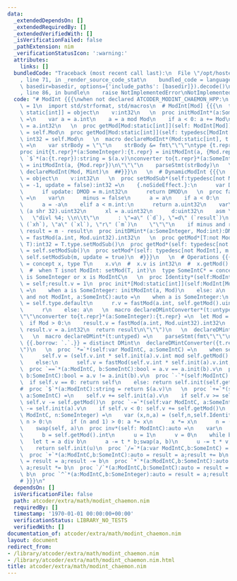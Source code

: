 ```yaml
---
data:
  _extendedDependsOn: []
  _extendedRequiredBy: []
  _extendedVerifiedWith: []
  _isVerificationFailed: false
  _pathExtension: nim
  _verificationStatusIcon: ':warning:'
  attributes:
    links: []
  bundledCode: "Traceback (most recent call last):\n  File \"/opt/hostedtoolcache/Python/3.9.6/x64/lib/python3.9/site-packages/onlinejudge_verify/documentation/build.py\"\
    , line 71, in _render_source_code_stat\n    bundled_code = language.bundle(stat.path,\
    \ basedir=basedir, options={'include_paths': [basedir]}).decode()\n  File \"/opt/hostedtoolcache/Python/3.9.6/x64/lib/python3.9/site-packages/onlinejudge_verify/languages/nim.py\"\
    , line 86, in bundle\n    raise NotImplementedError\nNotImplementedError\n"
  code: "# ModInt {{{\nwhen not declared ATCODER_MODINT_CHAEMON_HPP:\n  const ATCODER_MODINT_CHAEMON_HPP*\
    \ = 1\n  import std/strformat, std/macros\n  # ModInt[Mod] {{{\n  type ModInt*[Mod:\
    \ static[int]] = object\n    v:int32\n   \n  proc initModInt*(a:SomeInteger, Mod:static[int]):ModInt[Mod]\
    \ =\n    var a = a.int\n    a = a mod Mod\n    if a < 0: a += Mod\n    result.v\
    \ = a.int32\n   \n  proc getMod[Mod:static[int]](self: ModInt[Mod]):static int32\
    \ = self.Mod\n  proc getMod[Mod:static[int]](self: typedesc[ModInt[Mod]]):static\
    \ int32 = self.Mod\n   \n  macro declareModInt*(Mod:static[int], t: untyped):untyped\
    \ =\n    var strBody = \"\"\n    strBody &= fmt\"\"\"\ntype {t.repr}* = ModInt[{Mod.repr}]\n\
    proc init{t.repr}*(a:SomeInteger):{t.repr} = initModInt(a, {Mod.repr})\n#proc\
    \ `$`*(a:{t.repr}):string = $(a.v)\nconverter to{t.repr}*(a:SomeInteger):{t.repr}\
    \ = initModInt(a, {Mod.repr})\n\"\"\"\n    parseStmt(strBody)\n   \n  when declared(Mod):\
    \ declareModInt(Mod, Mint)\n  ##}}}\n   \n  # DynamicModInt {{{\n  type DMint*\
    \ = object\n    v:int32\n   \n  proc setModSub*(self:typedesc[not ModInt], m:int\
    \ = -1, update = false):int32 =\n    {.noSideEffect.}:\n      var DMOD {.global.}:int32\n\
    \      if update: DMOD = m.int32\n      return DMOD\n   \n  proc fastMod*(a:int,m:uint32):uint32{.inline.}\
    \ =\n    var\n      minus = false\n      a = a\n    if a < 0:\n      minus = true\n\
    \      a = -a\n    elif a < m.int:\n      return a.uint32\n    var\n      xh =\
    \ (a shr 32).uint32\n      xl = a.uint32\n      d:uint32\n    asm \"\"\"\n   \
    \   \"divl %4; \\n\\t\"\n      : \"=a\" (`d`), \"=d\" (`result`)\n      : \"d\"\
    \ (`xh`), \"a\" (`xl`), \"r\" (`m`)\n    \"\"\"\n    if minus and result > 0'u32:\
    \ result = m - result\n  proc initDMint*(a:SomeInteger, Mod:int):DMint = result.v\
    \ = fastMod(a.int, Mod.uint32).int32\n   \n  proc getMod*[T:not ModInt](self:\
    \ T):int32 = T.type.setModSub()\n  proc getMod*(self: typedesc[not ModInt]):int32\
    \ = self.setModSub()\n  proc setMod*(self: typedesc[not ModInt], m:int) = discard\
    \ self.setModSub(m, update = true)\n  #}}}\n   \n  # Operations {{{\n  type ModIntC*\
    \ = concept x, type T\n    x.v\n  #  x.v is int32\n  #  x.getMod() is int32\n\
    \  #  when T isnot ModInt: setMod(T, int)\n  type SomeIntC* = concept x\n    x\
    \ is SomeInteger or x is ModIntC\n   \n  proc Identity*(self:ModIntC):auto = result\
    \ = self;result.v = 1\n  proc init*[Mod:static[int]](self:ModInt[Mod], a:SomeIntC):ModInt[Mod]\
    \ =\n    when a is SomeInteger: initModInt(a, Mod)\n    else: a\n  proc init*(self:ModIntC\
    \ and not ModInt, a:SomeIntC):auto =\n    when a is SomeInteger:\n      var r\
    \ = self.type.default\n      r.v = fastMod(a.int, self.getMod().uint32).int32\n\
    \      r\n    else: a\n   \n  macro declareDMintConverter*(t:untyped) =\n    parseStmt(fmt\"\
    \"\"\nconverter to{t.repr}*(a:SomeInteger):{t.repr} =\n  let Mod = {t.repr}.getMod()\n\
    \  if Mod > 0:\n    result.v = fastMod(a.int, Mod.uint32).int32\n  else:\n   \
    \ result.v = a.int32\n  return result\n\"\"\")\n   \n  declareDMintConverter(DMint)\n\
    \   \n  macro declareDMint*(t:untyped) =\n    parseStmt(fmt\"\"\"\n  type {t.repr}\
    \ {{.borrow: `.`.}} = distinct DMint\n  declareDMintConverter({t.repr})\n  \"\"\
    \")\n   \n  proc `*=`*(self:var ModIntC, a:SomeIntC) =\n    when self is ModInt:\n\
    \      self.v = (self.v.int * self.init(a).v.int mod self.getMod().int).int32\n\
    \    else:\n      self.v = fastMod(self.v.int * self.init(a).v.int, self.getMod().uint32).int32\n\
    \  proc `==`*(a:ModIntC, b:SomeIntC):bool = a.v == a.init(b).v\n  proc `!=`*(a:ModIntC,\
    \ b:SomeIntC):bool = a.v != a.init(b).v\n  proc `-`*(self:ModIntC):auto =\n  \
    \  if self.v == 0: return self\n    else: return self.init(self.getMod() - self.v)\n\
    #  proc `$`*(a:ModIntC):string = return $(a.v)\n   \n  proc `+=`*(self:var ModIntC;\
    \ a:SomeIntC) =\n    self.v += self.init(a).v\n    if self.v >= self.getMod():\
    \ self.v -= self.getMod()\n  proc `-=`*(self:var ModIntC, a:SomeIntC) =\n    self.v\
    \ -= self.init(a).v\n    if self.v < 0: self.v += self.getMod()\n  proc `^=`*(self:var\
    \ ModIntC, n:SomeInteger) =\n    var (x,n,a) = (self,n,self.Identity)\n    while\
    \ n > 0:\n      if (n and 1) > 0: a *= x\n      x *= x\n      n = (n shr 1)\n\
    \    swap(self, a)\n  proc inv*(self: ModIntC):auto =\n    var\n      a = self.v.int\n\
    \      b = self.getMod().int\n      u = 1\n      v = 0\n    while b > 0:\n   \
    \   let t = a div b\n      a -= t * b;swap(a, b)\n      u -= t * v;swap(u, v)\n\
    \    return self.init(u)\n  proc `/=`*(a:var ModIntC,b:SomeIntC) = a *= a.init(b).inv()\n\
    \  proc `+`*(a:ModIntC,b:SomeIntC):auto = result = a;result += b\n  proc `-`*(a:ModIntC,b:SomeIntC):auto\
    \ = result = a;result -= b\n  proc `*`*(a:ModIntC,b:SomeIntC):auto = result =\
    \ a;result *= b\n  proc `/`*(a:ModIntC,b:SomeIntC):auto = result = a;result /=\
    \ b\n  proc `^`*(a:ModIntC,b:SomeInteger):auto = result = a;result ^= b\n  # }}}\n\
    # }}}\n"
  dependsOn: []
  isVerificationFile: false
  path: atcoder/extra/math/modint_chaemon.nim
  requiredBy: []
  timestamp: '1970-01-01 00:00:00+00:00'
  verificationStatus: LIBRARY_NO_TESTS
  verifiedWith: []
documentation_of: atcoder/extra/math/modint_chaemon.nim
layout: document
redirect_from:
- /library/atcoder/extra/math/modint_chaemon.nim
- /library/atcoder/extra/math/modint_chaemon.nim.html
title: atcoder/extra/math/modint_chaemon.nim
---
```


